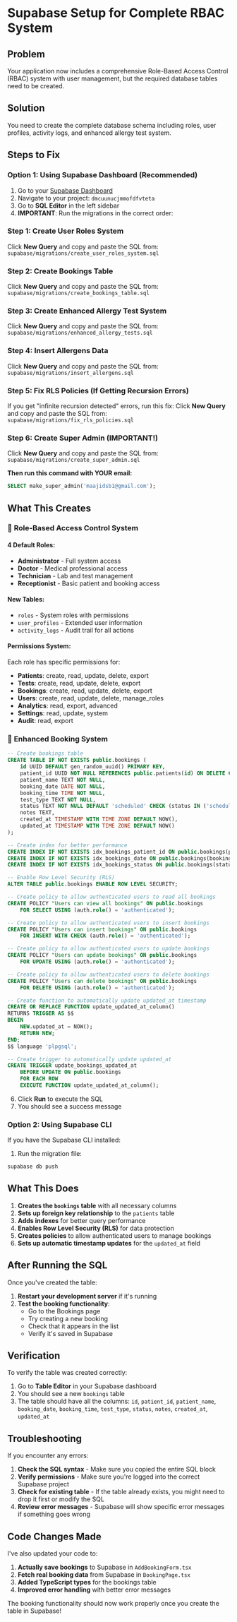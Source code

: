 # Supabase Setup for Complete RBAC System

## Problem
Your application now includes a comprehensive Role-Based Access Control (RBAC) system with user management, but the required database tables need to be created.

## Solution
You need to create the complete database schema including roles, user profiles, activity logs, and enhanced allergy test system.

## Steps to Fix

### Option 1: Using Supabase Dashboard (Recommended)

1. Go to your [Supabase Dashboard](https://supabase.com/dashboard)
2. Navigate to your project: `dmcuunucjmmofdfvteta`
3. Go to **SQL Editor** in the left sidebar
4. **IMPORTANT**: Run the migrations in the correct order:

### Step 1: Create User Roles System
Click **New Query** and copy and paste the SQL from: `supabase/migrations/create_user_roles_system.sql`

### Step 2: Create Bookings Table  
Click **New Query** and copy and paste the SQL from: `supabase/migrations/create_bookings_table.sql`

### Step 3: Create Enhanced Allergy Test System
Click **New Query** and copy and paste the SQL from: `supabase/migrations/enhanced_allergy_tests.sql`

### Step 4: Insert Allergens Data
Click **New Query** and copy and paste the SQL from: `supabase/migrations/insert_allergens.sql`

### Step 5: Fix RLS Policies (If Getting Recursion Errors)
If you get "infinite recursion detected" errors, run this fix:
Click **New Query** and copy and paste the SQL from: `supabase/migrations/fix_rls_policies.sql`

### Step 6: Create Super Admin (IMPORTANT!)
Click **New Query** and copy and paste the SQL from: `supabase/migrations/create_super_admin.sql`

**Then run this command with YOUR email:**
```sql
SELECT make_super_admin('maajidsb1@gmail.com');
```

## What This Creates

### 🔐 **Role-Based Access Control System**

#### **4 Default Roles:**
- **Administrator** - Full system access
- **Doctor** - Medical professional access  
- **Technician** - Lab and test management
- **Receptionist** - Basic patient and booking access

#### **New Tables:**
- `roles` - System roles with permissions
- `user_profiles` - Extended user information
- `activity_logs` - Audit trail for all actions

#### **Permissions System:**
Each role has specific permissions for:
- **Patients**: create, read, update, delete, export
- **Tests**: create, read, update, delete, export  
- **Bookings**: create, read, update, delete, export
- **Users**: create, read, update, delete, manage_roles
- **Analytics**: read, export, advanced
- **Settings**: read, update, system
- **Audit**: read, export

### 📅 **Enhanced Booking System**

```sql
-- Create bookings table
CREATE TABLE IF NOT EXISTS public.bookings (
    id UUID DEFAULT gen_random_uuid() PRIMARY KEY,
    patient_id UUID NOT NULL REFERENCES public.patients(id) ON DELETE CASCADE,
    patient_name TEXT NOT NULL,
    booking_date DATE NOT NULL,
    booking_time TIME NOT NULL,
    test_type TEXT NOT NULL,
    status TEXT NOT NULL DEFAULT 'scheduled' CHECK (status IN ('scheduled', 'completed', 'cancelled')),
    notes TEXT,
    created_at TIMESTAMP WITH TIME ZONE DEFAULT NOW(),
    updated_at TIMESTAMP WITH TIME ZONE DEFAULT NOW()
);

-- Create index for better performance
CREATE INDEX IF NOT EXISTS idx_bookings_patient_id ON public.bookings(patient_id);
CREATE INDEX IF NOT EXISTS idx_bookings_date ON public.bookings(booking_date);
CREATE INDEX IF NOT EXISTS idx_bookings_status ON public.bookings(status);

-- Enable Row Level Security (RLS)
ALTER TABLE public.bookings ENABLE ROW LEVEL SECURITY;

-- Create policy to allow authenticated users to read all bookings
CREATE POLICY "Users can view all bookings" ON public.bookings
    FOR SELECT USING (auth.role() = 'authenticated');

-- Create policy to allow authenticated users to insert bookings
CREATE POLICY "Users can insert bookings" ON public.bookings
    FOR INSERT WITH CHECK (auth.role() = 'authenticated');

-- Create policy to allow authenticated users to update bookings
CREATE POLICY "Users can update bookings" ON public.bookings
    FOR UPDATE USING (auth.role() = 'authenticated');

-- Create policy to allow authenticated users to delete bookings
CREATE POLICY "Users can delete bookings" ON public.bookings
    FOR DELETE USING (auth.role() = 'authenticated');

-- Create function to automatically update updated_at timestamp
CREATE OR REPLACE FUNCTION update_updated_at_column()
RETURNS TRIGGER AS $$
BEGIN
    NEW.updated_at = NOW();
    RETURN NEW;
END;
$$ language 'plpgsql';

-- Create trigger to automatically update updated_at
CREATE TRIGGER update_bookings_updated_at 
    BEFORE UPDATE ON public.bookings 
    FOR EACH ROW 
    EXECUTE FUNCTION update_updated_at_column();
```

6. Click **Run** to execute the SQL
7. You should see a success message

### Option 2: Using Supabase CLI

If you have the Supabase CLI installed:

1. Run the migration file:
```bash
supabase db push
```

## What This Does

1. **Creates the `bookings` table** with all necessary columns
2. **Sets up foreign key relationship** to the `patients` table
3. **Adds indexes** for better query performance
4. **Enables Row Level Security (RLS)** for data protection
5. **Creates policies** to allow authenticated users to manage bookings
6. **Sets up automatic timestamp updates** for the `updated_at` field

## After Running the SQL

Once you've created the table:

1. **Restart your development server** if it's running
2. **Test the booking functionality**:
   - Go to the Bookings page
   - Try creating a new booking
   - Check that it appears in the list
   - Verify it's saved in Supabase

## Verification

To verify the table was created correctly:

1. Go to **Table Editor** in your Supabase dashboard
2. You should see a new `bookings` table
3. The table should have all the columns: `id`, `patient_id`, `patient_name`, `booking_date`, `booking_time`, `test_type`, `status`, `notes`, `created_at`, `updated_at`

## Troubleshooting

If you encounter any errors:

1. **Check the SQL syntax** - Make sure you copied the entire SQL block
2. **Verify permissions** - Make sure you're logged into the correct Supabase project
3. **Check for existing table** - If the table already exists, you might need to drop it first or modify the SQL
4. **Review error messages** - Supabase will show specific error messages if something goes wrong

## Code Changes Made

I've also updated your code to:

1. **Actually save bookings** to Supabase in `AddBookingForm.tsx`
2. **Fetch real booking data** from Supabase in `BookingPage.tsx`
3. **Added TypeScript types** for the bookings table
4. **Improved error handling** with better error messages

The booking functionality should now work properly once you create the table in Supabase! 